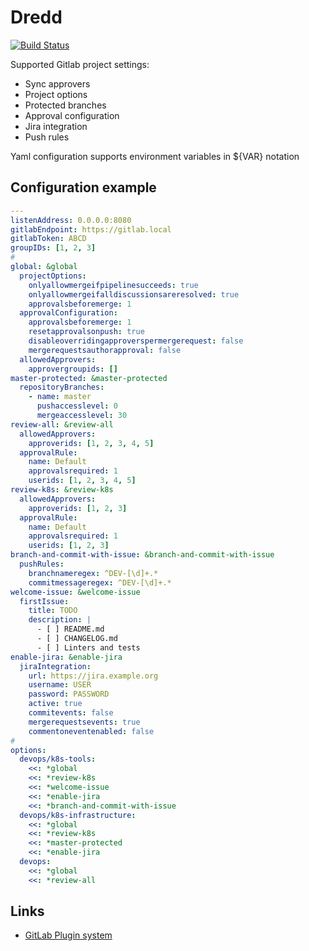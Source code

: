 # Dredd

[![Build Status](https://travis-ci.com/leominov/gitlab-dredd.svg?branch=master)](https://travis-ci.com/leominov/gitlab-dredd)

Supported Gitlab project settings:
 - Sync approvers
 - Project options
 - Protected branches
 - Approval configuration
 - Jira integration
 - Push rules
 
 Yaml configuration supports environment variables in ${VAR} notation

## Configuration example

```yaml
---
listenAddress: 0.0.0.0:8080
gitlabEndpoint: https://gitlab.local
gitlabToken: ABCD
groupIDs: [1, 2, 3]
# 
global: &global
  projectOptions:
    onlyallowmergeifpipelinesucceeds: true
    onlyallowmergeifalldiscussionsareresolved: true
    approvalsbeforemerge: 1
  approvalConfiguration:
    approvalsbeforemerge: 1
    resetapprovalsonpush: true
    disableoverridingapproverspermergerequest: false
    mergerequestsauthorapproval: false
  allowedApprovers:
    approvergroupids: []
master-protected: &master-protected
  repositoryBranches:
    - name: master
      pushaccesslevel: 0
      mergeaccesslevel: 30
review-all: &review-all
  allowedApprovers:
    approverids: [1, 2, 3, 4, 5]
  approvalRule:
    name: Default
    approvalsrequired: 1
    userids: [1, 2, 3, 4, 5]
review-k8s: &review-k8s
  allowedApprovers:
    approverids: [1, 2, 3]
  approvalRule:
    name: Default
    approvalsrequired: 1
    userids: [1, 2, 3]
branch-and-commit-with-issue: &branch-and-commit-with-issue
  pushRules:
    branchnameregex: ^DEV-[\d]+.*
    commitmessageregex: ^DEV-[\d]+.*
welcome-issue: &welcome-issue
  firstIssue:
    title: TODO
    description: |
      - [ ] README.md
      - [ ] CHANGELOG.md
      - [ ] Linters and tests
enable-jira: &enable-jira
  jiraIntegration:
    url: https://jira.example.org
    username: USER
    password: PASSWORD
    active: true
    commitevents: false
    mergerequestsevents: true
    commentoneventenabled: false
# 
options:
  devops/k8s-tools:
    <<: *global
    <<: *review-k8s
    <<: *welcome-issue
    <<: *enable-jira
    <<: *branch-and-commit-with-issue
  devops/k8s-infrastructure:
    <<: *global
    <<: *review-k8s
    <<: *master-protected
    <<: *enable-jira
  devops:
    <<: *global
    <<: *review-all
```

## Links

* [GitLab Plugin system](https://docs.gitlab.com/ee/administration/plugins.html)
